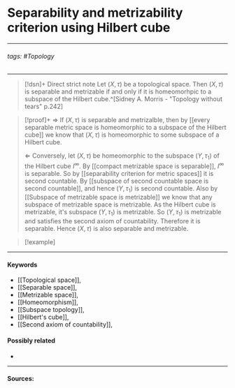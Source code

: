 # Separability and metrizability criterion using Hilbert cube
***
###### tags: #Topology 
***
>[!dsn]+ Direct strict note
>Let $(X,\tau)$ be a topological space. Then $(X,\tau)$ is separable and metrizable if and only if it is homeomorhpic to a subspace of the Hilbert cube.^[Sidney A. Morris - "Topology without tears" p.242]

>[!proof]+
>$\Rightarrow$
>If $(X,\tau)$ is separable and metrizalble, then by [[every separable metric space is homeomorphic to a subspace of the Hilbert cube]] we know that $(X,\tau)$ is homeomorphic to some subspace of a Hilbert cube.
>
>$\Leftarrow$
>Conversely, let $(X,\tau)$ be homeomorphic to the subspace $(Y,\tau_{1})$ of the Hilbert cube $I^{\infty}$. By [[compact metrizable space is separable]], $I^{\infty}$ is separable. So by [[separability criterion for metric spaces]] it is second countable. By [[subspace of second countable space is second countable]], and hence $(Y,\tau_{1})$ is second countable. Also by [[Subspace of metrizable space is metrizable]] we know that any subspace of metrizable space is metrizable. As the Hilbert cube is metrizable, it's subspace $(Y,\tau_{1})$ is metrizable. So $(Y,\tau_{1})$ is metrizable and satisfies the second axiom of countability. Therefore it is separable. Hence $(X,\tau)$ is also separable and metrizable.

>[!example] 
>
***
#### Keywords
- [[Topological space]],
- [[Separable space]],
- [[Metrizable space]],
- [[Homeomorphism]],
- [[Subspace topology]],
- [[Hilbert's cube]],
- [[Second axiom of countability]],
#### Possibly related
- 
***
#### Sources: